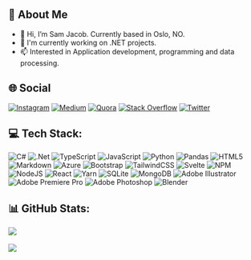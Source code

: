 <!---
sam21nw/sam21nw is a ✨ special ✨ repository because its `README.md` (this file) appears on your GitHub profile.
You can click the Preview link to take a look at your changes.
--->
## 🚀 About Me
- 👋 Hi, I’m Sam Jacob. Currently based in Oslo, NO.
- 👀 I'm currently working on .NET projects.
- 📫 Interested in Application development, programming and data processing.

## 🌐 Social
[![Instagram](https://img.shields.io/badge/Instagram-%23E4405F.svg?logo=Instagram&logoColor=white)](https://instagram.com/sam.visuals) [![Medium](https://img.shields.io/badge/Medium-12100E?logo=medium&logoColor=white)](https://medium.com/@sam21nw) [![Quora](https://img.shields.io/badge/Quora-%23B92B27.svg?logo=Quora&logoColor=white)](https://quora.com/profile/sam21nw) [![Stack Overflow](https://img.shields.io/badge/-Stackoverflow-FE7A16?logo=stack-overflow&logoColor=white)](https://stackoverflow.com/users/17041493) [![Twitter](https://img.shields.io/badge/Twitter-%231DA1F2.svg?logo=Twitter&logoColor=white)](https://twitter.com/sam21nw) 

## 💻 Tech Stack:
![C#](https://img.shields.io/badge/c%23-%23239120.svg?style=flat&logo=c-sharp&logoColor=white) ![.Net](https://img.shields.io/badge/.NET-5C2D91?style=flat&logo=.net&logoColor=white) ![TypeScript](https://img.shields.io/badge/typescript-%23007ACC.svg?style=flat&logo=typescript&logoColor=white) ![JavaScript](https://img.shields.io/badge/javascript-%23323330.svg?style=flat&logo=javascript&logoColor=%23F7DF1E) ![Python](https://img.shields.io/badge/python-3670A0?style=flat&logo=python&logoColor=ffdd54) ![Pandas](https://img.shields.io/badge/pandas-%23150458.svg?style=flat&logo=pandas&logoColor=white) ![HTML5](https://img.shields.io/badge/html5-%23E34F26.svg?style=flat&logo=html5&logoColor=white) ![Markdown](https://img.shields.io/badge/markdown-%23000000.svg?style=flat&logo=markdown&logoColor=white)  ![Azure](https://img.shields.io/badge/azure-%230072C6.svg?style=flat&logo=azure-devops&logoColor=white) ![Bootstrap](https://img.shields.io/badge/bootstrap-%23563D7C.svg?style=flat&logo=bootstrap&logoColor=white) ![TailwindCSS](https://img.shields.io/badge/tailwindcss-%2338B2AC.svg?style=flat&logo=tailwind-css&logoColor=white) ![Svelte](https://img.shields.io/badge/svelte-%23f1413d.svg?style=flat&logo=svelte&logoColor=white) ![NPM](https://img.shields.io/badge/NPM-%23000000.svg?style=flat&logo=npm&logoColor=white) ![NodeJS](https://img.shields.io/badge/node.js-6DA55F?style=flat&logo=node.js&logoColor=white) ![React](https://img.shields.io/badge/react-%2320232a.svg?style=flat&logo=react&logoColor=%2361DAFB) ![Yarn](https://img.shields.io/badge/yarn-%232C8EBB.svg?style=flat&logo=yarn&logoColor=white) ![SQLite](https://img.shields.io/badge/sqlite-%2307405e.svg?style=flat&logo=sqlite&logoColor=white) ![MongoDB](https://img.shields.io/badge/MongoDB-%234ea94b.svg?style=flat&logo=mongodb&logoColor=white) ![Adobe Illustrator](https://img.shields.io/badge/adobeillustrator-%23FF9A00.svg?style=flat&logo=adobeillustrator&logoColor=white) ![Adobe Premiere Pro](https://img.shields.io/badge/Adobe%20Premiere%20Pro-9999FF.svg?style=flat&logo=Adobe%20Premiere%20Pro&logoColor=white) ![Adobe Photoshop](https://img.shields.io/badge/adobephotoshop-%2331A8FF.svg?style=flat&logo=adobephotoshop&logoColor=white) ![Blender](https://img.shields.io/badge/blender-%23F5792A.svg?style=flat&logo=blender&logoColor=white)

## 📊 GitHub Stats:
<!---
![](https://github-readme-stats.vercel.app/api?username=sam21nw&theme=nightowl&hide_border=false&include_all_commits=true&count_private=true)<br/>
![](https://github-readme-streak-stats.herokuapp.com/?user=sam21nw&theme=nightowl&hide_border=false)<br/>
--->

![](https://github-readme-stats.vercel.app/api/top-langs/?username=sam21nw&theme=nightowl&hide_border=false&include_all_commits=true&count_private=true&layout=compact)


![](https://quotes-github-readme.vercel.app/api?type=horizontal&theme=radical)


<!--
<h1 align="center">Hi 👋, I'm sam jacob</h1>
<h3 align="center">A passionate software developer</h3>

<h3 align="left">Connect with me:</h3>
<p align="left">
<a href="https://instagram.com/sam.visuals" target="blank"><img align="center" src="https://raw.githubusercontent.com/rahuldkjain/github-profile-readme-generator/master/src/images/icons/Social/instagram.svg" alt="sam.visuals" height="30" width="40" /></a>
</p>

<h3 align="left">Languages and Tools:</h3>
<p align="left"> <a href="https://www.blender.org/" target="_blank" rel="noreferrer"> <img src="https://download.blender.org/branding/community/blender_community_badge_white.svg" alt="blender" width="40" height="40"/> </a> <a href="https://www.w3schools.com/cs/" target="_blank" rel="noreferrer"> <img src="https://raw.githubusercontent.com/devicons/devicon/master/icons/csharp/csharp-original.svg" alt="csharp" width="40" height="40"/> </a> <a href="https://www.w3schools.com/css/" target="_blank" rel="noreferrer"> <img src="https://raw.githubusercontent.com/devicons/devicon/master/icons/css3/css3-original-wordmark.svg" alt="css3" width="40" height="40"/> </a> <a href="https://dotnet.microsoft.com/" target="_blank" rel="noreferrer"> <img src="https://raw.githubusercontent.com/devicons/devicon/master/icons/dot-net/dot-net-original-wordmark.svg" alt="dotnet" width="40" height="40"/> </a> <a href="https://git-scm.com/" target="_blank" rel="noreferrer"> <img src="https://www.vectorlogo.zone/logos/git-scm/git-scm-icon.svg" alt="git" width="40" height="40"/> </a> <a href="https://www.w3.org/html/" target="_blank" rel="noreferrer"> <img src="https://raw.githubusercontent.com/devicons/devicon/master/icons/html5/html5-original-wordmark.svg" alt="html5" width="40" height="40"/> </a> <a href="https://developer.mozilla.org/en-US/docs/Web/JavaScript" target="_blank" rel="noreferrer"> <img src="https://raw.githubusercontent.com/devicons/devicon/master/icons/javascript/javascript-original.svg" alt="javascript" width="40" height="40"/> </a> <a href="https://www.mongodb.com/" target="_blank" rel="noreferrer"> <img src="https://raw.githubusercontent.com/devicons/devicon/master/icons/mongodb/mongodb-original-wordmark.svg" alt="mongodb" width="40" height="40"/> </a> <a href="https://nodejs.org" target="_blank" rel="noreferrer"> <img src="https://raw.githubusercontent.com/devicons/devicon/master/icons/nodejs/nodejs-original-wordmark.svg" alt="nodejs" width="40" height="40"/> </a> <a href="https://www.photoshop.com/en" target="_blank" rel="noreferrer"> <img src="https://raw.githubusercontent.com/devicons/devicon/master/icons/photoshop/photoshop-line.svg" alt="photoshop" width="40" height="40"/> </a> <a href="https://www.python.org" target="_blank" rel="noreferrer"> <img src="https://raw.githubusercontent.com/devicons/devicon/master/icons/python/python-original.svg" alt="python" width="40" height="40"/> </a> <a href="https://reactjs.org/" target="_blank" rel="noreferrer"> <img src="https://raw.githubusercontent.com/devicons/devicon/master/icons/react/react-original-wordmark.svg" alt="react" width="40" height="40"/> </a> <a href="https://svelte.dev" target="_blank" rel="noreferrer"> <img src="https://upload.wikimedia.org/wikipedia/commons/1/1b/Svelte_Logo.svg" alt="svelte" width="40" height="40"/> </a> <a href="https://tailwindcss.com/" target="_blank" rel="noreferrer"> <img src="https://www.vectorlogo.zone/logos/tailwindcss/tailwindcss-icon.svg" alt="tailwind" width="40" height="40"/> </a> <a href="https://www.typescriptlang.org/" target="_blank" rel="noreferrer"> <img src="https://raw.githubusercontent.com/devicons/devicon/master/icons/typescript/typescript-original.svg" alt="typescript" width="40" height="40"/> </a> </p>
